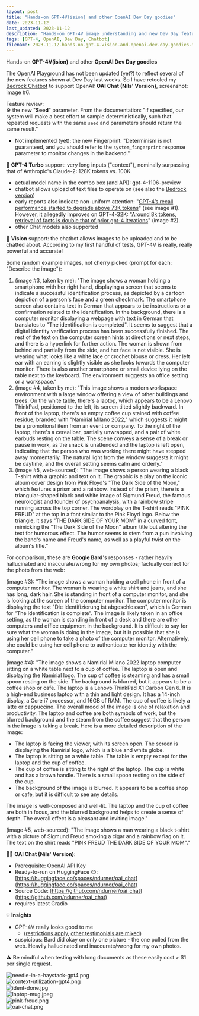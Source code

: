 ```yaml
---
layout: post
title: "Hands-on GPT-4V(ision) and other OpenAI Dev Day goodies"
date: 2023-11-12
last_updated: 2023-11-12
description: "Hands-on GPT-4V image understanding and new Dev Day features: seed param, GPT-4 Turbo, long context tests, and comparative hallucination checks against Bard."
tags: [GPT-4, OpenAI, Dev Day, Chatbot]
filename: 2023-11-12-hands-on-gpt-4-vision-and-openai-dev-day-goodies.md
---
```


Hands-on **GPT-4V(ision)** and other **OpenAI Dev Day goodies**

The OpenAI Playground has not been updated (yet?) to reflect several of the new features shown at Dev Day last weeks. So I have retooled my [Bedrock Chatbot](amazon-bedrock-chat-nils-version) to support OpenAI: **OAI Chat (Nils' Version)**, screenshot: image #6.

Feature review:  
⚙️ the new "**Seed**" parameter. From the documentation: "If specified, our system will make a best effort to sample deterministically, such that repeated requests with the same `seed` and parameters should return the same result."

- Not implemented (yet): the new Fingerprint: "Determinism is not guaranteed, and you should refer to the `system_fingerprint` response parameter to monitor changes in the backend."

🚀 **GPT-4 Turbo** support: very long inputs ("context"), nominally surpassing that of Anthropic's Claude-2: 128K tokens vs. 100K.

- actual model name in the combo box (and API): gpt-4-1106-preview
- chatbot allows upload of text files to operate on (see also the [Bedrock version](amazon-bedrock-chat-nils-version))
- early reports also indicate non-uniform attention: "[GPT-4’s recall performance started to degrade above 73K tokens](https://x.com/GregKamradt/status/1722386725635580292?s=20)" (see image #1). However, it allegedly improves on GPT-4-32K: "[Around 8k tokens, retrieval of facts is double that of prior gpt-4 iterations](https://www.linkedin.com/posts/appenz_ok-so-long-context-windows-still-dont-work-activity-7128539381287587842-KFOJ?utm_source=share&utm_medium=member_desktop)" (image #2).
- other Chat models also supported

👀 **Vision** support: the chatbot allows images to be uploaded and to be chatted about. According to my first handful of tests, GPT-4V is really, really powerful and accurate!

Some random example images, not cherry picked (prompt for each: "Describe the image"):

1. (image #3, taken by me): "The image shows a woman holding a smartphone with her right hand, displaying a screen that seems to indicate a successful identification process, as depicted by a cartoon depiction of a person's face and a green checkmark. The smartphone screen also contains text in German that appears to be instructions or a confirmation related to the identification. In the background, there is a computer monitor displaying a webpage with text in German that translates to "The identification is completed". It seems to suggest that a digital identity verification process has been successfully finished. The rest of the text on the computer screen hints at directions or next steps, and there is a hyperlink for further action. The woman is shown from behind and partially from the side, and her face is not visible. She is wearing what looks like a white lace or crochet blouse or dress. Her left ear with an earring is slightly visible as she looks towards the computer monitor. There is also another smartphone or small device lying on the table next to the keyboard. The environment suggests an office setting or a workspace."
2. (image #4, taken by me): "This image shows a modern workspace environment with a large window offering a view of other buildings and trees. On the white table, there's a laptop, which appears to be a Lenovo ThinkPad, positioned to the left, its screen tilted slightly backward. In front of the laptop, there's an empty coffee cup stained with coffee residue, branded with "Namirial Milano 2022," which suggests it might be a promotional item from an event or company. To the right of the laptop, there's a cereal bar, partially unwrapped, and a pair of white earbuds resting on the table. The scene conveys a sense of a break or pause in work, as the snack is unattended and the laptop is left open, indicating that the person who was working there might have stepped away momentarily. The natural light from the window suggests it might be daytime, and the overall setting seems calm and orderly."
3. (image #5, web-sourced): "The image shows a person wearing a black T-shirt with a graphic and text on it. The graphic is a play on the iconic album cover design from Pink Floyd's "The Dark Side of the Moon," which features a prism and a rainbow. Instead of the prism, there is a triangular-shaped black and white image of Sigmund Freud, the famous neurologist and founder of psychoanalysis, with a rainbow stripe running across the top corner. The wordplay on the T-shirt reads "PINK FREUD" at the top in a font similar to the Pink Floyd logo. Below the triangle, it says "THE DARK SIDE OF YOUR MOM" in a curved font, mimicking the "The Dark Side of the Moon" album title but altering the text for humorous effect. The humor seems to stem from a pun involving the band's name and Freud's name, as well as a playful twist on the album's title."

For comparison, these are **Google Bard**'s responses - rather heavily hallucinated and inaccurate/wrong for my own photos; factually correct for the photo from the web:

(image #3): "The image shows a woman holding a cell phone in front of a computer monitor. The woman is wearing a white shirt and jeans, and she has long, dark hair. She is standing in front of a computer monitor, and she is looking at the screen of the computer monitor. The computer monitor is displaying the text "Die Identifizierung ist abgeschlossen", which is German for "The identification is complete". The image is likely taken in an office setting, as the woman is standing in front of a desk and there are other computers and office equipment in the background. It is difficult to say for sure what the woman is doing in the image, but it is possible that she is using her cell phone to take a photo of the computer monitor. Alternatively, she could be using her cell phone to authenticate her identity with the computer."

(image #4): "The image shows a Namirial Milano 2022 laptop computer sitting on a white table next to a cup of coffee. The laptop is open and displaying the Namirial logo. The cup of coffee is steaming and has a small spoon resting on the side. The background is blurred, but it appears to be a coffee shop or cafe. The laptop is a Lenovo ThinkPad X1 Carbon Gen 6. It is a high-end business laptop with a thin and light design. It has a 14-inch display, a Core i7 processor, and 16GB of RAM. The cup of coffee is likely a latte or cappuccino. The overall mood of the image is one of relaxation and productivity. The laptop and coffee are both symbols of work, but the blurred background and the steam from the coffee suggest that the person in the image is taking a break. Here is a more detailed description of the image:

- The laptop is facing the viewer, with its screen open. The screen is displaying the Namirial logo, which is a blue and white globe.
- The laptop is sitting on a white table. The table is empty except for the laptop and the cup of coffee.
- The cup of coffee is sitting to the right of the laptop. The cup is white and has a brown handle. There is a small spoon resting on the side of the cup.
- The background of the image is blurred. It appears to be a coffee shop or cafe, but it is difficult to see any details.

The image is well-composed and well-lit. The laptop and the cup of coffee are both in focus, and the blurred background helps to create a sense of depth. The overall effect is a pleasant and inviting image."

(image #5, web-sourced): "The image shows a man wearing a black t-shirt with a picture of Sigmund Freud smoking a cigar and a rainbow flag on it. The text on the shirt reads "PINK FREUD THE DARK SIDE OF YOUR MOM"."

🙋‍♂️ **OAI Chat (Nils' Version)**:

- Prerequisite: OpenAI API Key
- Ready-to-run on HuggingFace 😊: [https://huggingface.co/spaces/ndurner/oai_chat](https://huggingface.co/spaces/ndurner/oai_chat)
- Source Code: [https://github.com/ndurner/oai_chat](https://github.com/ndurner/oai_chat)
- requires latest Gradio

💡 **Insights**

- GPT-4V really looks good to me
  - ([restrictions apply](https://platform.openai.com/docs/guides/vision/limitations), [other testimonials are mixed](https://x.com/HuaxiuYaoML/status/1721742474568253634?s=20))
- suspicious: Bard did okay on only one picture - the one pulled from the web. Heavily hallucinated and inaccurate/wrong for my own photos.

⚠️ Be mindful when testing with long documents as these easily cost > $1 per single request.

![needle-in-a-haystack-gpt4.png](assets/img/needle-in-a-haystack-gpt4.png)\
![context-utilization-gpt4.png](assets/img/context-utilization-gpt4.png)\
![ident-done.jpg](assets/img/ident-done.jpg)\
![laptop-mug.jpeg](assets/img/laptop-mug.jpeg)\
![pink-freud.png](assets/img/pink-freud.png)\
![oai-chat.png](assets/img/oai-chat.png)
